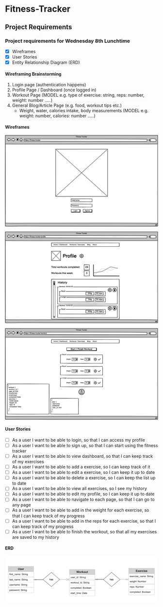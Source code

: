 # Fitness-Tracker

## Project Requirements

### Project requirements for Wednesday 8th Lunchtime

- [x] Wireframes
- [x] User Stories
- [x] Entity Relationship Diagram (ERD)

#### Wireframing Brainstorming

1. Login page (authentication happens)
2. Profile Page / Dashboard (once logged in)
3. Workout Page (MODEL e.g. type of exercise: string, reps: number, weight: number .....)
4. General Blog/Article Page (e.g. food, workout tips etc.)
    - Weight, water, calories intake, body measurements (MODEL e.g. weight: number, calories: number .....)


#### Wireframes

![Wireframe for Login](/assets/Images/Login%20Page.png)

![Wireframe for Profile/Dashboard](/assets/Images/Profile_Dashboard.png)

![Wireframe for Exercise Page](/assets/Images/Workout%20Page.png)


#### User Stories

- [ ] As a user I want to be able to login, so that I can access my profile
- [ ] As a user I want to be able to sign up, so that I can start using the fitness tracker
- [ ] As a user I want to be able to view dashboard, so that I can keep track of my exercises
- [ ] As a user I want to be able to add a exercise, so I can keep track of it
- [ ] As a user I want to be able to edit a exercise, so I can keep it up to date
- [ ] As a user I want to be able to delete a exercise, so I can keep the list up to date
- [ ] As a user I want to be able to view all exercises, so I see my history
- [ ] As a user I want to be able to edit my profile, so I can keep it up to date
- [ ] As a user I want to be able to navigate to each page, so that I can go to any page
- [ ] As a user I want to be able to add in the weight for each exercise, so that I can keep track of my progress
- [ ] As a user I want to be able to add in the reps for each exercise, so that I can keep track of my progress
- [ ] As a user I want to be able to finish the workout, so that all my exercises are saved to my history

#### ERD

![Entity Relationship Diagram](/assets/Images/ERD.png)
